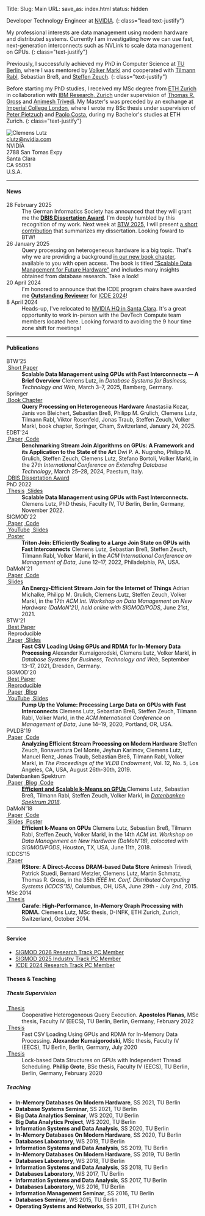 Title:
Slug: Main
URL:
save_as: index.html
status: hidden

<div markdown=1 class="row">
<div markdown=1 class="col-xs-12 col-sm-12 col-md-8">

Developer Technology Engineer at [NVIDIA](https://www.nvidia.com).
{: class="lead text-justify"}

My professional interests are data management using modern hardware and distributed systems.
Currently I am investigating how we can use fast, next-generation interconnects such as NVLink to scale data management on GPUs.
{: class="text-justify"}

Previously, I successfully achieved my PhD in Computer Science at [TU Berlin](https://www.tu.berlin), where I was
mentored by
[Volker Markl](https://www.tu.berlin/dima/ueber-uns/prof-dr-volker-markl)
and cooperated with
[Tilmann Rabl](https://hpi.de/rabl/team/prof-dr-tilmann-rabl.html),
Sebastian Breß, and
[Steffen Zeuch](https://www.user.tu-berlin.de/zeuchste/).
{: class="text-justify"}

Before starting my PhD studies,
I received my MSc degree from
[ETH Zurich](https://ethz.ch/en.html)
in collaboration with
[IBM Research, Zurich](https://www.zurich.ibm.com)
under supervision of
[Thomas R. Gross](https://www.lst.inf.ethz.ch/people/personal-pages/trg.html)
and
[Animesh Trivedi](https://animeshtrivedi.github.io).
My Master's was preceded by an exchange at
[Imperial College London](https://www.imperial.ac.uk),
where I wrote my BSc thesis under supervision of
[Peter Pietzuch](https://www.doc.ic.ac.uk/~prp)
and
[Paolo Costa](https://www.microsoft.com/en-us/research/people/pcosta),
during my Bachelor's studies at ETH Zurich.
{: class="text-justify"}

</div>
<div class="col-xs-4 col-sm-6 col-md-3">
<img alt="Clemens Lutz" src="{static}/images/clemens_image.jpg" {: class="img-thumbnail center-block"}>
</div>
<div class="col-xs-8 col-sm-6 col-md-4">
<div class="row">
<div class="col-xs-2 text-center col-minimize">
<abbr title="E-mail">
<i class="fa fa-envelope"></i>
</abbr>
</div>
<div class="col-xs-10">
<a href="mailto:clutz@nvidia.com">clutz@nvidia.com</a>
</div>
</div>
<div class="row">
<div class="col-xs-2 col-minimize">
<abbr title="Address">
<i class="fa fa-map-marker"></i>
</abbr>
</div>
<div class="col-xs-10">
NVIDIA<br />
2788 San Tomas Expy<br />
Santa Clara<br />
CA 95051<br />
U.S.A.
</div>
</div>
</div>
</div>
<div markdown=1 class="row">
<div markdown=1 class="col-sm-12">

***
#### News

<dl markdown=1 class="dl-horizontal">

<dt>
28 February 2025
</dt>
<dd>
The German Informatics Society has announced that they will grant me the <a
href="https://www.conftool.net/btw2025/index.php?page=browseSessions&form_session=49"><strong>DBIS
Dissertation Award</strong></a>. I'm deeply humbled by this recognition of my
work. Next week at <a href="https://btw2025.gi.de">BTW 2025</a>, I will present
<a
href="pdfs/btw_2025_scalable_data_management_using_gpus_with_fast_interconnects.pdf">a
short contribution</a> that summarizes my dissertation. Looking foward to BTW!
</dd>

<dt>
26 January 2025
</dt>
<dd>
Query processing on heterogeneous hardware is a big topic. That's why we are
providing a background <a
href="https://link.springer.com/chapter/10.1007/978-3-031-74097-8_2">in our new
book chapter</a>, available to you with open access. The book is titled <a
href="pdfs/springer_scalable_data_management_for_future_hardware.pdf">"Scalable
Data Management for Future Hardware"</a> and includes many insights obtained
from database research. Take a look!
</dd>

<dt>
20 April 2024
</dt>
<dd>
I'm honored to announce that the ICDE program chairs have awarded me <a
href="pdfs/icde_2024_outstanding_reviewer_award.pdf"><strong>Outstanding
Reviewer</strong></a> for <a href="https://icde2024.github.io/">ICDE 2024</a>!
</dd>

<dt>
8 April 2024
</dt>
<dd>
Heads-up, I've relocated to <a
href="https://nvidianews.nvidia.com/multimedia/santa-clara-headquarters">NVIDIA
HQ in Santa Clara</a>. It's a great opportunity to work in-person with the
DevTech Compute team members located here. Looking forward to avoiding the 9
hour time zone shift for meetings!
</dd>

</dl>

***
#### Publications

<dl markdown=1 class="dl-horizontal">

<dt>
<span class="label label-primary">BTW'25</span><br class="hidden-xs" />
<a class="label label-default" href="pdfs/btw_2025_scalable_data_management_using_gpus_with_fast_interconnects.pdf"><i class="fa fa-file-pdf-o"></i>&nbsp;Short Paper</a>
</dt>
<dd>
<strong>Scalable Data Management using GPUs with Fast
Interconnects — A Brief Overview</strong>
Clemens Lutz, in
<em>Database Systems for Business, Technology and Web</em>, March 3–7, 2025, Bamberg, Germany.
</dd>

<dt>
<span class="label label-primary">Springer</span><br class="hidden-xs" />
<a class="label label-default" href="pdfs/springer_scalable_data_management_for_future_hardware.pdf"><i class="fa fa-file-pdf-o"></i>&nbsp;Book Chapter</a>
</dt>
<dd>
<strong>Query Processing on Heterogeneous Hardware</strong> Anastasiia Kozar,
Janis von Bleichert, Sebastian Breß, Philipp M. Grulich, Clemens Lutz, Tilmann
Rabl, Viktor Rosenfeld, Jonas Traub, Steffen Zeuch, Volker Markl, book chapter,
Springer, Cham, Switzerland, January 24, 2025.
</dd>

<dt>
<span class="label label-primary">EDBT'24</span><br class="hidden-xs" />
<a class="label label-default" href="pdfs/edbt_2024_benchmarking_stream_join_algorithms_on_gpus.pdf"><i class="fa fa-file-pdf-o"></i>&nbsp;Paper</a>
<a class="label label-default" href="https://github.com/TU-Berlin-DIMA/gpu-stream-join-benchmark"><i class="fa fa-github"></i>&nbsp;Code</a>
</dt>
<dd>
<strong>Benchmarking Stream Join Algorithms on GPUs: A Framework and its Application to the State of the Art</strong>
Dwi P. A. Nugroho, Philipp M. Grulich, Steffen Zeuch, Clemens Lutz, Stefano Bortoli, Volker Markl, in the
27th <em>International Conference on Extending Database Technology</em>, March 25–28, 2024, Paestum, Italy.
</dd>

<dt>
<a class="label label-warning" href="https://fb-dbis.gi.de/auszeichnungen/btw-best-paper-awards"><i class="fa fa-trophy"></i>&nbsp;DBIS Dissertation Award</a>
<br class="hidden-xs" />
<span class="label label-primary">PhD 2022</span><br class="hidden-xs" />
<a class="label label-default" href="pdfs/phd_thesis_clemens_lutz.pdf"><i class="fa fa-file-pdf-o"></i>&nbsp;Thesis</a>
<a class="label label-default" href="pdfs/phd_defense_clemens_lutz.pdf"><i class="fa fa-file-powerpoint-o"></i>&nbsp;Slides</a>
</dt>
<dd>
<strong>Scalable Data Management using GPUs with Fast Interconnects.</strong>
Clemens Lutz, PhD thesis, Faculty IV, TU Berlin, Berlin, Germany, November 2022.
</dd>

<dt>
<span class="label label-primary">SIGMOD'22</span><br class="hidden-xs" />
<a class="label label-default" href="pdfs/sigmod_2022_efficiently_scaling_to_a_large_join_state_on_gpus_with_fast_interconnects.pdf"><i class="fa fa-file-pdf-o"></i>&nbsp;Paper</a>
<a class="label label-default" href="https://github.com/TU-Berlin-DIMA/fast-interconnects"><i class="fa fa-github"></i>&nbsp;Code</a>
<br class="hidden-xs" />
<a class="label label-default" href="https://youtu.be/sOxvjcRE3OY"><i class="fa fa-youtube-play"></i>&nbsp;YouTube</a>
<a class="label label-default" href="pdfs/sigmod_2022_efficiently_scaling_to_a_large_join_state_on_gpus_with_fast_interconnects_slides.pdf"><i class="fa fa-file-powerpoint-o"></i>&nbsp;Slides</a>
<br class="hidden-xs" />
<a class="label label-default" href="pdfs/sigmod_2022_efficiently_scaling_to_a_large_join_state_on_gpus_with_fast_interconnects_poster.pdf"><i class="fa fa-comments"></i>&nbsp;Poster</a>
</dt>
<dd>
<strong>Triton Join: Efficiently Scaling to a Large Join State on GPUs with Fast Interconnects</strong>
Clemens Lutz, Sebastian Breß, Steffen Zeuch, Tilmann Rabl, Volker Markl, in the
<em>ACM International Conference on Management of Data</em>, June 12–17, 2022, Philadelphia, PA, USA.
</dd>

<dt>
<span class="label label-primary">DaMoN'21</span><br class="hidden-xs" />
<a class="label label-default" href="pdfs/damon_2021_energy_efficient_stream_join.pdf"><i class="fa fa-file-pdf-o"></i>&nbsp;Paper</a>
<a class="label label-default" href="https://github.com/TU-Berlin-DIMA/ecoJoin"><i class="fa fa-github"></i>&nbsp;Code</a>
<br class="hidden-xs" />
<a class="label label-default" href="pdfs/damon_2021_energy_efficient_stream_join_slides.pdf"><i class="fa fa-file-powerpoint-o"></i>&nbsp;Slides</a>
</dt>
<dd>
<strong>An Energy-Efficient Stream Join for the Internet of Things</strong>
Adrian Michalke, Philipp M. Grulich, Clemens Lutz, Steffen Zeuch, Volker Markl, in the 17th <em>ACM Int. Workshop on Data Management on New Hardware (DaMoN'21), held online with SIGMOD/PODS</em>, June 21st, 2021.
</dd>

<dt>
<span class="label label-primary">BTW'21</span><br class="hidden-xs" />
<a class="label label-warning" href="https://fb-dbis.gi.de/auszeichnungen/btw-best-paper-awards"><i class="fa fa-trophy"></i>&nbsp;Best Paper</a>
<br class="hidden-xs" />
<span class="label label-warning"><i class="fa fa-trophy"></i>&nbsp;Reproducible</span>
<br class="hidden-xs" />
<a class="label label-default" href="pdfs/btw_2021_fast_csv_loading_using_gpus.pdf"><i class="fa fa-file-pdf-o"></i>&nbsp;Paper</a>
<a class="label label-default" href="pdfs/btw_2021_fast_csv_loading_using_gpus_slides.pdf"><i class="fa fa-file-powerpoint-o"></i>&nbsp;Slides</a>
</dt>
<dd>
<strong>Fast CSV Loading Using GPUs and RDMA for In-Memory Data Processing</strong>
Alexander Kumaigorodski, Clemens Lutz, Volker Markl, in
<em>Database Systems for Business, Technology and Web</em>, September 13–17, 2021, Dresden, Germany.
</dd>

<dt>
<span class="label label-primary">SIGMOD'20</span><br class="hidden-xs" />
<a class="label label-warning" href="https://sigmod2020.org/sigmod_awards.shtml"><i class="fa fa-trophy"></i>&nbsp;Best Paper</a>
<br class="hidden-xs" />
<a class="label label-warning" href="https://dl.acm.org/doi/10.1145/3318464.3389705"><i class="fa fa-trophy"></i>&nbsp;Reproducible</a>
<br class="hidden-xs" />
<a class="label label-default" href="pdfs/sigmod_2020_processing_large_data_on_gpus_with_fast_interconnects.pdf"><i class="fa fa-file-pdf-o"></i>&nbsp;Paper</a>
<a class="label label-default" href="{filename}/20200507_fast_interconnects/fast_interconnects.md"><i class="fa fa-pencil"></i>&nbsp;Blog</a>
<br class="hidden-xs" />
<a class="label label-default" href="https://youtu.be/HAFBkNLGOhI"><i class="fa fa-youtube-play"></i>&nbsp;YouTube</a>
<a class="label label-default" href="pdfs/sigmod_2020_processing_large_data_on_gpus_with_fast_interconnects_slides.pdf"><i class="fa fa-file-powerpoint-o"></i>&nbsp;Slides</a>
</dt>
<dd>
<strong>Pump Up the Volume: Processing Large Data on GPUs with Fast Interconnects</strong>
Clemens Lutz, Sebastian Breß, Steffen Zeuch, Tilmann Rabl, Volker Markl, in the
<em>ACM International Conference on Management of Data</em>, June 14–19, 2020, Portland, OR, USA.
</dd>

<dt>
<span class="label label-primary">PVLDB'19</span><br class="hidden-xs" />
<a class="label label-default" href="pdfs/pvldb_2019_analyzing_efficient_stream_processing.pdf"><i class="fa fa-file-pdf-o"></i>&nbsp;Paper</a>
<a class="label label-default" href="https://github.com/VenturaDelMonte/analyzing-streaming-mhw"><i class="fa fa-github"></i>&nbsp;Code</a>
</dt>
<dd>
<strong>Analyzing Efficient Stream Processing on Modern Hardware</strong>
Steffen Zeuch, Bonaventura Del Monte, Jeyhun Karimov, Clemens Lutz, Manuel Renz, Jonas Traub, Sebastian Breß, Tilmann Rabl, Volker Markl, in
<em>The Proceedings of the VLDB Endowment</em>, Vol. 12, No. 5, Los Angeles, CA, USA, August 26th-30th, 2019.
</dd>

<dt>
<span class="label label-primary">Datenbanken Spektrum</span><br class="hidden-xs" />
<a class="label label-default" href="pdfs/datenbanken_spektrum_2018_efficient_and_scalable_kmeans_on_gpus_accepted_manuscript.pdf"><i class="fa fa-file-pdf-o"></i>&nbsp;Paper</a>
<a class="label label-default" href="https://web.archive.org/web/20201229210251/https://e2data.eu/blog/showcasing-the-potential-of-gpu-acceleration-in-data-analytics"><i class="fa fa-pencil"></i>&nbsp;Blog</a>
<a class="label label-default" href="https://github.com/TU-Berlin-DIMA/CL-kmeans"><i class="fa fa-github"></i>&nbsp;Code</a>
</dt>
<dd>
<strong>
<a href="#" data-toggle="tooltip" title="This is a post-peer-review, pre-copyedit version of an article published in Datenbanken Spektrum. The final authenticated version is available online at: https://doi.org/10.1007/s13222-018-0293-x">
Efficient and Scalable k-Means on GPUs
</a>
</strong>
Clemens Lutz, Sebastian Breß, Tilmann Rabl, Steffen Zeuch, Volker Markl, in <a href="https://doi.org/10.1007/s13222-018-0293-x"><em>Datenbanken Spektrum 2018</em></a>.
</dd>

<dt>
<span class="label label-primary">DaMoN'18</span><br class="hidden-xs" />
<a class="label label-default" href="pdfs/damon_2018_efficient_k-means_on_gpus.pdf"><i class="fa fa-file-pdf-o"></i>&nbsp;Paper</a>
<a class="label label-default" href="https://github.com/TU-Berlin-DIMA/CL-kmeans"><i class="fa fa-github"></i>&nbsp;Code</a>
<br class="hidden-xs" />
<a class="label label-default" href="pdfs/damon_2018_efficient_k-means_on_gpus_slides.pdf"><i class="fa fa-file-powerpoint-o"></i>&nbsp;Slides</a>
<a class="label label-default" href="pdfs/damon_2018_efficient_k-means_on_gpus_poster.pdf"><i class="fa fa-comments"></i>&nbsp;Poster</a>
</dt>
<dd>
<strong>Efficient k-Means on GPUs</strong>
Clemens Lutz, Sebastian Breß, Tilmann Rabl, Steffen Zeuch, Volker Markl, in the 14th <em>ACM Int. Workshop on Data Management on New Hardware (DaMoN'18), colocated with SIGMOD/PODS</em>, Houston, TX, USA, June 11th, 2018.
</dd>

<dt>
<span class="label label-primary">ICDCS'15</span><br class="hidden-xs" />
<a class="label label-default" href="http://ieeexplore.ieee.org/xpl/articleDetails.jsp?arnumber=7164952"><i class="fa fa-external-link"></i>&nbsp;Paper</a>
</dt>
<dd>
<strong>RStore: A Direct-Access DRAM-based Data Store</strong>
Animesh Trivedi, Patrick Stuedi, Bernard Metzler, Clemens Lutz, Martin Schmatz, Thomas R. Gross, in the 35th <em>IEEE Int. Conf. Distributed Computing Systems (ICDCS'15)</em>, Columbus, OH, USA, June 29th - July 2nd, 2015.
</dd>

<dt>
<span class="label label-primary">MSc 2014</span><br class="hidden-xs" />
<a class="label label-default" href="pdfs/msc_thesis_clemens_lutz.pdf"><i class="fa fa-file-pdf-o"></i>&nbsp;Thesis</a>
</dt>
<dd>
<strong>Carafe: High-Performance, In-Memory Graph Processing with RDMA.</strong>
Clemens Lutz, MSc thesis, D-INFK, ETH Zurich, Zurich, Switzerland, October 2014.
</dd>
</dl>

***
#### Service

- [SIGMOD 2026 Research Track PC Member](https://2026.sigmod.org/org_sigmod_pc.shtml)
- [SIGMOD 2025 Industry Track PC Member](https://2025.sigmod.org/org_industrial_pc.shtml)
- [ICDE 2024 Research Track PC Member](https://icde2024.github.io/CFP_research.html)

#### Theses & Teaching

##### Thesis Supervision

<dl markdown=1 class="dl-horizontal">

<dt>
<a class="label label-default" href="pdfs/msc_thesis_apostolos_planas.pdf"><i class="fa fa-file-pdf-o"></i>&nbsp;Thesis</a>
</dt>
<dd>
Cooperative Heterogeneous Query Execution.
<strong>Apostolos Planas</strong>, MSc thesis, Faculty IV (EECS), TU Berlin, Berlin, Germany, February 2022
</dd>

<dt>
<a class="label label-default" href="pdfs/msc_thesis_alexander_kumaigorodski.pdf"><i class="fa fa-file-pdf-o"></i>&nbsp;Thesis</a>
</dt>
<dd>
Fast CSV Loading Using GPUs and RDMA for In-Memory Data Processing.
<strong>Alexander Kumaigorodski</strong>, MSc thesis, Faculty IV (EECS), TU Berlin, Berlin, Germany, July 2020
</dd>

<dt>
<a class="label label-default" href="pdfs/bsc_thesis_phillip_grote.pdf"><i class="fa fa-file-pdf-o"></i>&nbsp;Thesis</a>
</dt>
<dd>
Lock-based Data Structures on GPUs with Independent Thread Scheduling.
<strong>Phillip Grote</strong>, BSc thesis, Faculty IV (EECS), TU Berlin, Berlin, Germany, February 2020
</dd>

</dl>

##### Teaching

- **In-Memory Databases On Modern Hardware**, SS 2021, TU Berlin
- **Database Systems Seminar**, SS 2021, TU Berlin
- **Big Data Analytics Seminar**, WS 2020, TU Berlin
- **Big Data Analytics Project**, WS 2020, TU Berlin
- **Information Systems and Data Analysis**, SS 2020, TU Berlin
- **In-Memory Databases On Modern Hardware**, SS 2020, TU Berlin
- **Databases Laboratory**, WS 2019, TU Berlin
- **Information Systems and Data Analysis**, SS 2019, TU Berlin
- **In-Memory Databases On Modern Hardware**, SS 2019, TU Berlin
- **Databases Laboratory**, WS 2018, TU Berlin
- **Information Systems and Data Analysis**, SS 2018, TU Berlin
- **Databases Laboratory**, WS 2017, TU Berlin
- **Information Systems and Data Analysis**, SS 2017, TU Berlin
- **Databases Laboratory**, WS 2016, TU Berlin
- **Information Management Seminar**, SS 2016, TU Berlin
- **Databases Seminar**, WS 2015, TU Berlin
- **Operating Systems and Networks**, SS 2011, ETH Zurich

</div>
</div>

